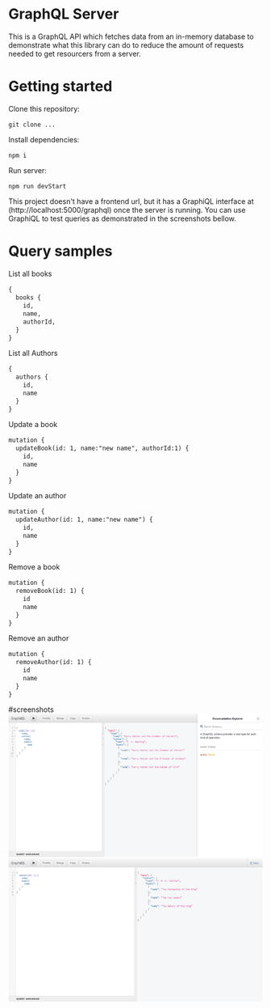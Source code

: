 # GraphQL Server

This is a GraphQL API which fetches data from an in-memory database to demonstrate what this library can do to reduce the amount of requests needed to get resourcers from a server.

# Getting started
Clone this repository:
```
git clone ...
```

Install dependencies:
```
npm i
```

Run server:
```
npm run devStart
```
This project doesn't have a frontend url, but it has a GraphiQL interface at (http://localhost:5000/graphql) once the server is running. You can use GraphiQL to test queries as demonstrated in the screenshots bellow.

# Query samples
List all books
```
{
  books {
    id,
    name,
    authorId,
  }
}

```
List all Authors
```
{
  authors {
    id,
    name
  }
}
```
Update a book
```
mutation {
  updateBook(id: 1, name:"new name", authorId:1) {
    id,
    name
  }
}
```

Update an author
```
mutation {
  updateAuthor(id: 1, name:"new name") {
    id,
    name
  }
}
```

Remove a book
```
mutation {
  removeBook(id: 1) {
    id
    name
  }
}
```
Remove an author
```
mutation {
  removeAuthor(id: 1) {
    id
    name
  }
}
```

#screenshots
<img src="./screenshots/graphql-server-screenshot1.png?raw=true">
<img src="./screenshots/graphql-server-screenshot2.png?raw=true">

